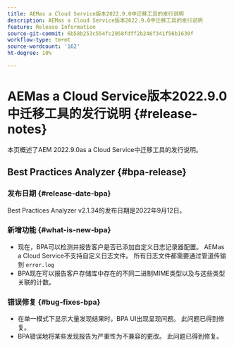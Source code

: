 ```yaml
---
title: AEMas a Cloud Service版本2022.9.0中迁移工具的发行说明
description: AEMas a Cloud Service版本2022.9.0中迁移工具的发行说明
feature: Release Information
source-git-commit: 6b58b253c554fc2958fdff2b246f341f56b1639f
workflow-type: tm+mt
source-wordcount: '162'
ht-degree: 10%

---
```


# AEMas a Cloud Service版本2022.9.0中迁移工具的发行说明 {#release-notes}

本页概述了AEM 2022.9.0as a Cloud Service中迁移工具的发行说明。

## Best Practices Analyzer {#bpa-release}

### 发布日期 {#release-date-bpa}

Best Practices Analyzer v2.1.34的发布日期是2022年9月12日。

### 新增功能 {#what-is-new-bpa}

* 现在，BPA可以检测并报告客户是否已添加自定义日志记录器配置。 AEMas a Cloud Service不支持自定义日志文件。 所有日志文件都需要通过管道传输到 `error.log`
* BPA现在可以报告客户存储库中存在的不同二进制MIME类型以及与这些类型关联的计数。

### 错误修复 {#bug-fixes-bpa}

* 在单一模式下显示大量发现结果时，BPA UI出现呈现问题。 此问题已得到修复。
* BPA错误地将某些发现报告为严重性为不兼容的更改。 此问题已得到修复。